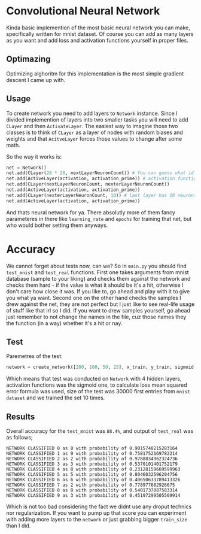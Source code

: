 
# Convolutional Neural Network

Kinda basic implemention of the most basic neural network you can make, specifically written for mnist dataset. Of course you can add as many layers as you want and add loss and activation functions yourself in proper files.

## Optimazing

Optimizing alghoritm for this implementation is the most simple gradient descent I came up with.

## Usage
To create network you need to add layers to `Network` instance. Since I divided implemention of layers into two smaller tasks you will need to add `CLayer` and then `ActivateLayer`. The easiest way to imagine those two classes is to think of `CLayer` as
a layer of nodes with random biases and weights and that `AcitveLayer` forces those values to change after some math.

So the way it works is:
```python
net = Network()
net.add(CLayer(28 * 28, nextLayerNeuronCount)) # You can guess what id does
net.add(ActiveLayer(activation, activation_prime)) # activation function & f'
net.add(CLayer(nextLayerNeuronCount, nexterLayerNeuronCount))
net.add(ActiveLayer(activation, activation_prime))
net.add(CLayer(nexterLayerNeuronCount, 10)) # last layer has 10 neurons
net.add(ActiveLayer(activation, activation_prime))
```
And thats neural network for ya. There absolutly more of them fancy parameteres in there like `learning_rate` and `epochs` for training that net, but who would bother setting them anyways.
# Accuracy
We cannot forget about tests now, can we? So in `main.py` you should find `test_mnist` and `test_real` functions. First one takes arguments from mnist database (sample to your liking) and checks them against the network and checks them hard - if the value is what it should be it's a hit, otherwise I don't care how close it was. If you like to, go ahead and play with it to give you what ya want. Second one on the other hand checks the samples I drew against the net, they are not perfect but I just like to see real-life usage of stuff like that irl so I did. If you want to drew samples yourself, go ahead just remember to not change the names in the file, cuz those names they the function (in a way) whether it's a hit or nay.
## Test
Paremetres of the test:
```py
network = create_network([200, 100, 50, 25], x_train, y_train, sigmoid, sigmoid_prime, mse, mse_prime, test_size=30000, epochs=10)
```
Which means that test was conducted on `Network` with 4 hidden layers, activation functions was the sigmoid one, to calculate loss mean squared error formula was used, size of the test was 30000 first entries from `mnist dataset` and we trained the set 10 times.
## Results
Overall accuracy for the `test_mnist` was `88.4%`, and output of `test_real` was as follows;
```
NETWORK CLASSIFIED 0 as 0 with probability of 0.9015740215283164
NETWORK CLASSIFIED 1 as 9 with probability of 0.7581752169782214
NETWORK CLASSIFIED 2 as 2 with probability of 0.9788834962324736
NETWORK CLASSIFIED 3 as 3 with probability of 0.5370101401752179
NETWORK CLASSIFIED 4 as 8 with probability of 0.23128159669599963
NETWORK CLASSIFIED 5 as 5 with probability of 0.8046032596204756
NETWORK CLASSIFIED 6 as 6 with probability of 0.40650633789413326
NETWORK CLASSIFIED 7 as 2 with probability of 0.778977682926675
NETWORK CLASSIFIED 8 as 8 with probability of 0.5401737087583314
NETWORK CLASSIFIED 9 as 3 with probability of 0.45197299505509914
```
Which is not too bad considering the fact we didnt use any droput technics nor regularization. If you want to pump up that score you can experiment with adding more layers to the `network` or just grabbing bigger `train_size` than I did.